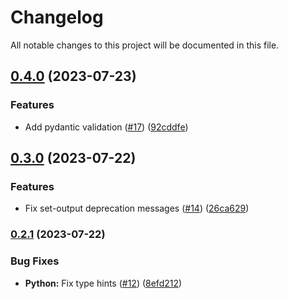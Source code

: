 # Changelog

All notable changes to this project will be documented in this file.

## [0.4.0](https://github.com/FidelusAleksander/gh-action-regex/compare/v0.3.0...v0.4.0) (2023-07-23)


### Features

* Add pydantic validation ([#17](https://github.com/FidelusAleksander/gh-action-regex/issues/17)) ([92cddfe](https://github.com/FidelusAleksander/gh-action-regex/commit/92cddfee504f2c11272e26939d67df2e8066e1b2))

## [0.3.0](https://github.com/FidelusAleksander/gh-action-regex/compare/v0.2.1...v0.3.0) (2023-07-22)


### Features

* Fix set-output deprecation messages ([#14](https://github.com/FidelusAleksander/gh-action-regex/issues/14)) ([26ca629](https://github.com/FidelusAleksander/gh-action-regex/commit/26ca6298b3a485d306d58c8791b793c1ddfee538))

### [0.2.1](https://github.com/FidelusAleksander/gh-action-regex/compare/v0.2.0...v0.2.1) (2023-07-22)


### Bug Fixes

* **Python:** Fix type hints ([#12](https://github.com/FidelusAleksander/gh-action-regex/issues/12)) ([8efd212](https://github.com/FidelusAleksander/gh-action-regex/commit/8efd2124bcd75e1a7ffd72d4960a24b6ddd46810))
